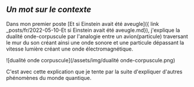 ## *Un mot sur le contexte*

Dans mon premier poste [Et si Einstein avait été aveugle]({ link _posts/fr/2022-05-10-Et si Einstein avait été aveugle.md}), j'explique la dualité onde-corpuscule par l'analogie entre un avion(particule) traversant le mur du son créant ainsi une onde sonore et une particule dépassant la vitesse lumière créant une onde électromagnétique.

![dualité onde corpuscule](/assets/img/dualité onde-corpuscule.png)

C'est avec cette explication que je tente par la suite d'expliquer d'autres phénomènes du monde quantique.
